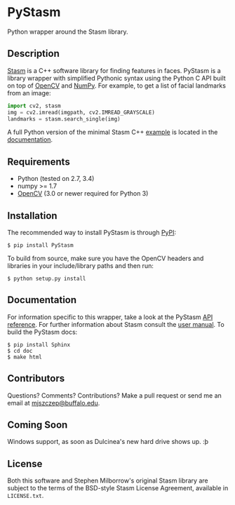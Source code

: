 # PyStasm
Python wrapper around the Stasm library.
## Description
[Stasm](http://www.milbo.users.sonic.net/stasm/) is a C++ software library for finding features in faces. PyStasm is a library wrapper with simplified Pythonic syntax using the Python C API built on top of [OpenCV](http://opencv.org/) and [NumPy](http://www.numpy.org/). For example, to get a list of facial landmarks from an image:
```python
import cv2, stasm
img = cv2.imread(imgpath, cv2.IMREAD_GRAYSCALE)
landmarks = stasm.search_single(img)
```
A full Python version of the minimal Stasm C++ [example](http://www.milbo.users.sonic.net/stasm/minimal.html) is located in the [documentation](http://pythonhosted.org/PyStasm).
## Requirements
* Python (tested on 2.7, 3.4)
* numpy >= 1.7
* [OpenCV](http://opencv.org/) (3.0 or newer required for Python 3)

## Installation
The recommended way to install PyStasm is through [PyPI](https://pypi.python.org/pypi):
```
$ pip install PyStasm
```
To build from source, make sure you have the OpenCV headers and libraries in your include/library paths and then run:
```
$ python setup.py install
```
## Documentation
For information specific to this wrapper, take a look at the PyStasm [API reference](http://pythonhosted.org/PyStasm). For further information about Stasm consult the [user manual](http://www.milbo.org/stasm-files/stasm4.pdf). To build the PyStasm docs:
```
$ pip install Sphinx
$ cd doc
$ make html
```
## Contributors
Questions? Comments? Contributions? Make a pull request or send me an email at mjszczep@buffalo.edu.
## Coming Soon
Windows support, as soon as Dulcinea's new hard drive shows up. :þ
## License
Both this software and Stephen Milborrow's original Stasm library are subject to the terms of the BSD-style Stasm License Agreement, available in `LICENSE.txt`.
